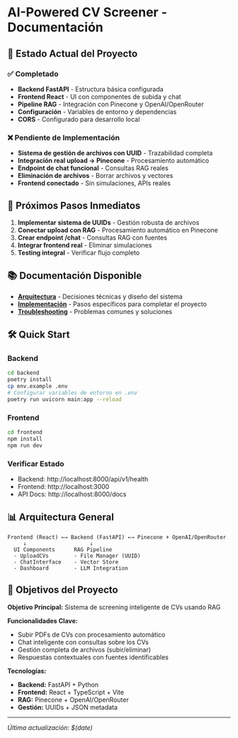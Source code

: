 # AI-Powered CV Screener - Documentación

## 🎯 Estado Actual del Proyecto

### ✅ Completado
- **Backend FastAPI** - Estructura básica configurada
- **Frontend React** - UI con componentes de subida y chat
- **Pipeline RAG** - Integración con Pinecone y OpenAI/OpenRouter
- **Configuración** - Variables de entorno y dependencias
- **CORS** - Configurado para desarrollo local

### ❌ Pendiente de Implementación
- **Sistema de gestión de archivos con UUID** - Trazabilidad completa
- **Integración real upload → Pinecone** - Procesamiento automático
- **Endpoint de chat funcional** - Consultas RAG reales
- **Eliminación de archivos** - Borrar archivos y vectores
- **Frontend conectado** - Sin simulaciones, APIs reales

## 🚀 Próximos Pasos Inmediatos

1. **Implementar sistema de UUIDs** - Gestión robusta de archivos
2. **Conectar upload con RAG** - Procesamiento automático en Pinecone
3. **Crear endpoint /chat** - Consultas RAG con fuentes
4. **Integrar frontend real** - Eliminar simulaciones
5. **Testing integral** - Verificar flujo completo

## 📚 Documentación Disponible

- **[Arquitectura](architecture.md)** - Decisiones técnicas y diseño del sistema
- **[Implementación](implementation.md)** - Pasos específicos para completar el proyecto
- **[Troubleshooting](troubleshooting.md)** - Problemas comunes y soluciones

## 🛠️ Quick Start

### Backend
```bash
cd backend
poetry install
cp env.example .env
# Configurar variables de entorno en .env
poetry run uvicorn main:app --reload
```

### Frontend
```bash
cd frontend
npm install
npm run dev
```

### Verificar Estado
- Backend: http://localhost:8000/api/v1/health
- Frontend: http://localhost:3000
- API Docs: http://localhost:8000/docs

## 📊 Arquitectura General

```
Frontend (React) ←→ Backend (FastAPI) ←→ Pinecone + OpenAI/OpenRouter
     ↓                    ↓
  UI Components      RAG Pipeline
  - UploadCVs        - File Manager (UUID)
  - ChatInterface    - Vector Store
  - Dashboard        - LLM Integration
```

## 🎯 Objetivos del Proyecto

**Objetivo Principal:** Sistema de screening inteligente de CVs usando RAG

**Funcionalidades Clave:**
- Subir PDFs de CVs con procesamiento automático
- Chat inteligente con consultas sobre los CVs
- Gestión completa de archivos (subir/eliminar)
- Respuestas contextuales con fuentes identificables

**Tecnologías:**
- **Backend:** FastAPI + Python
- **Frontend:** React + TypeScript + Vite
- **RAG:** Pinecone + OpenAI/OpenRouter
- **Gestión:** UUIDs + JSON metadata

---

*Última actualización: $(date)*
